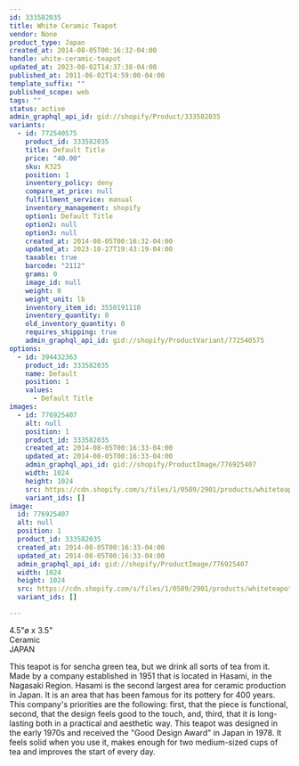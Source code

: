 ```yaml
---
id: 333582035
title: White Ceramic Teapot
vendor: None
product_type: Japan
created_at: 2014-08-05T00:16:32-04:00
handle: white-ceramic-teapot
updated_at: 2023-08-02T14:37:38-04:00
published_at: 2011-06-02T14:59:00-04:00
template_suffix: ""
published_scope: web
tags: ""
status: active
admin_graphql_api_id: gid://shopify/Product/333582035
variants:
  - id: 772540575
    product_id: 333582035
    title: Default Title
    price: "40.00"
    sku: K325
    position: 1
    inventory_policy: deny
    compare_at_price: null
    fulfillment_service: manual
    inventory_management: shopify
    option1: Default Title
    option2: null
    option3: null
    created_at: 2014-08-05T00:16:32-04:00
    updated_at: 2023-10-27T19:43:19-04:00
    taxable: true
    barcode: "2112"
    grams: 0
    image_id: null
    weight: 0
    weight_unit: lb
    inventory_item_id: 3550191110
    inventory_quantity: 0
    old_inventory_quantity: 0
    requires_shipping: true
    admin_graphql_api_id: gid://shopify/ProductVariant/772540575
options:
  - id: 394432363
    product_id: 333582035
    name: Default
    position: 1
    values:
      - Default Title
images:
  - id: 776925407
    alt: null
    position: 1
    product_id: 333582035
    created_at: 2014-08-05T00:16:33-04:00
    updated_at: 2014-08-05T00:16:33-04:00
    admin_graphql_api_id: gid://shopify/ProductImage/776925407
    width: 1024
    height: 1024
    src: https://cdn.shopify.com/s/files/1/0589/2901/products/whiteteapot.jpeg?v=1407212193
    variant_ids: []
image:
  id: 776925407
  alt: null
  position: 1
  product_id: 333582035
  created_at: 2014-08-05T00:16:33-04:00
  updated_at: 2014-08-05T00:16:33-04:00
  admin_graphql_api_id: gid://shopify/ProductImage/776925407
  width: 1024
  height: 1024
  src: https://cdn.shopify.com/s/files/1/0589/2901/products/whiteteapot.jpeg?v=1407212193
  variant_ids: []

---
```


4.5"ø x 3.5"  
Ceramic  
JAPAN

This teapot is for sencha green tea, but we drink all sorts of tea from it. Made by a company established in 1951 that is located in Hasami, in the Nagasaki Region. Hasami is the second largest area for ceramic production in Japan. It is an area that has been famous for its pottery for 400 years. This company's priorities are the following: first, that the piece is functional, second, that the design feels good to the touch, and, third, that it is long-lasting both in a practical and aesthetic way. This teapot was designed in the early 1970s and received the "Good Design Award" in Japan in 1978. It feels solid when you use it, makes enough for two medium-sized cups of tea and improves the start of every day.